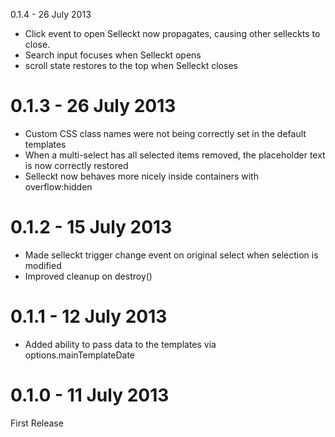 0.1.4 - 26 July 2013

- Click event to open Selleckt now propagates, causing other selleckts to close.
- Search input focuses when Selleckt opens
- scroll state restores to the top when Selleckt closes


0.1.3 - 26 July 2013
===============

- Custom CSS class names were not being correctly set in the default templates
- When a multi-select has all selected items removed, the placeholder text is now correctly restored
- Selleckt now behaves more nicely inside containers with overflow:hidden

0.1.2 - 15 July 2013
===============

- Made selleckt trigger change event on original select when selection is modified
- Improved cleanup on destroy()

0.1.1 - 12 July 2013
===============

- Added ability to pass data to the templates via options.mainTemplateDate

0.1.0 - 11 July 2013
===============

First Release
